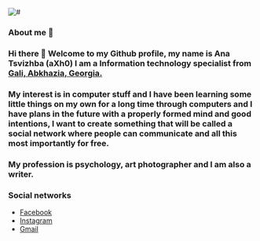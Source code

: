 ![#](https://hits.seeyoufarm.com/api/count/incr/badge.svg?url=https%3A%2F%2Fgithub.com%2FKuduxaaa%2F&count_bg=%2379C83D&title_bg=%23555555&icon=redhat.svg&icon_color=%23E7E7E7&title=Visitors&edge_flat=false)

### About me 👩

### Hi there 👋 Welcome to my Github profile, my name is Ana Tsvizhba (aXh0) I am a **Information technology specialist** from [Gali, Abkhazia, Georgia.](https://en.wikipedia.org/wiki/Gali_(town))  

### My interest is in computer stuff and I have been learning some little things on my own for a long time through computers and I have plans in the future with a properly formed mind and good intentions, I want to create something that will be called a social network where people can communicate and all this most importantly for free.

### My profession is psychology, art photographer and I am also a writer.

### Social networks

 - [Facebook](https://www.facebook.com/profile.php?id=100086473780228)
 - [Instagram](https://instagram.com/fsociy)
 - [Gmail](mailto:anatsvizhba@gmail.com)
